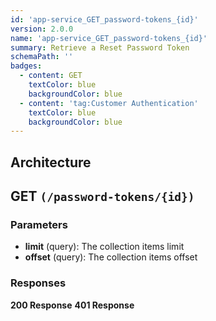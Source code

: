 ```yaml
---
id: 'app-service_GET_password-tokens_{id}'
version: 2.0.0
name: 'app-service_GET_password-tokens_{id}'
summary: Retrieve a Reset Password Token
schemaPath: ''
badges:
  - content: GET
    textColor: blue
    backgroundColor: blue
  - content: 'tag:Customer Authentication'
    textColor: blue
    backgroundColor: blue
---
```

## Architecture
<NodeGraph />



## GET `(/password-tokens/{id})`

### Parameters
- **limit** (query): The collection items limit
- **offset** (query): The collection items offset




### Responses
**200 Response**
<SchemaViewer file="response-200.json" maxHeight="500" id="response-200" />
      **401 Response**
<SchemaViewer file="response-401.json" maxHeight="500" id="response-401" />

